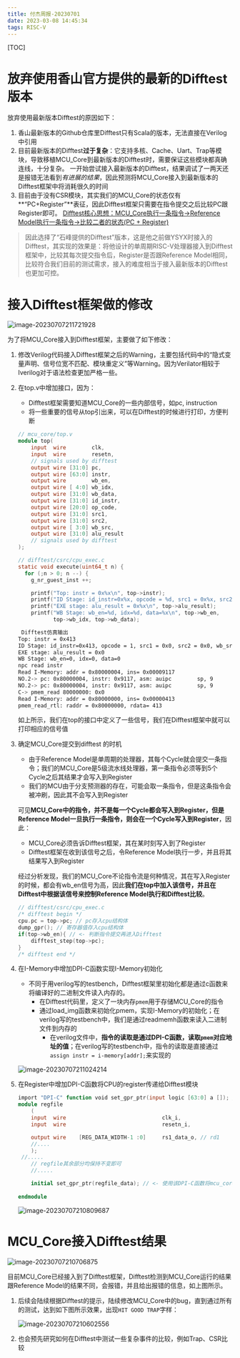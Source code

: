 ```yaml
---
title: 付杰周报-20230701
date: 2023-03-08 14:45:34
tags: RISC-V
---
```


[TOC]

<!--more-->

# 放弃使用香山官方提供的最新的Difftest版本

放弃使用最新版本Difftest的原因如下：

1. 香山最新版本的Github仓库里Difftest只有Scala的版本，无法直接在Verilog中引用
2. 目前最新版本的Difftest**过于复杂**：它支持多核、Cache、Uart、Trap等模块，导致移植MCU_Core到最新版本的Difftest时，需要保证这些模块都真确连线，十分复杂。
   一开始尝试接入最新版本的Difftest，结果调试了一两天还是报错无法看到*有进展的结果*，因此预测将MCU_Core接入到最新版本的Difftest框架中将消耗很久的时间
3. 目前由于没有CSR模块，其实我们的MCU_Core的状态仅有**“PC+Register”**表征，因此Difftest框架只需要在指令提交之后比较PC跟Register即可。
   <u>Difftest核心思想：MCU_Core执行一条指令->Reference Model执行一条指令->比较二者的状态(PC + Register)</u>



> 因此选择了“石峰提供的Difftest”版本，这是他之前做YSYX时接入的Difftest，其实现的效果是：将他设计的单周期RISC-V处理器接入到Difftest框架中，比较其每次提交指令后，Register是否跟Reference Model相同，比较符合我们目前的测试需求，接入的难度相当于接入最新版本的Difftest也更加可控。

# 接入Difftest框架做的修改

![image-20230707211721928](../../../../../../Pictures/typora/image-20230707211721928.png)

为了将MCU_Core接入到Difftest框架，主要做了如下修改：

1. 修改Verilog代码接入Difftest框架之后的Warning，主要包括代码中的“隐式变量声明、信号位宽不匹配、模块重定义”等Warning。因为Verilator相较于Iverilog对于语法检查更加严格一些。

2. 在top.v中增加接口，因为：

   - Difftest框架需要知道MCU_Core的一些内部信号，如pc, instruction
   - 将一些重要的信号从top引出来，可以在Difftest的时候进行打印，方便判断

   ```verilog
   // mcu_core/top.v
   module top(
       input  wire        clk,
       input  wire        resetn,
       // signals used by difftest
       output wire [31:0] pc,
       output wire [63:0] instr,
       output wire        wb_en,
       output wire [ 4:0] wb_idx,
       output wire [31:0] wb_data,
       output wire [31:0] id_instr,
       output wire [20:0] op_code,
       output wire [31:0] src1,
       output wire [31:0] src2,
       output wire [ 3:0] wb_src,
       output wire [31:0] alu_result
       // signals used by difftest
   );
   ```

   ```c
   // difftest/csrc/cpu_exec.c
   static void execute(uint64_t n) {
     for (;n > 0; n --) {
       g_nr_guest_inst ++;
   
       printf("Top: instr = 0x%x\n", top->instr);
       printf("ID Stage: id_instr=0x%x, opcode = %d, src1 = 0x%x, src2 = 0x%x, wb_src= %d\n", top->id_instr, top->op_code, top->src1, top->src2, top->wb_src);
       printf("EXE stage: alu_result = 0x%x\n", top->alu_result);
       printf("WB Stage: wb_en=%d, idx=%d, data=%x\n", top->wb_en, 
              top->wb_idx, top->wb_data);
   
   ```

   ```bash
    Difftest仿真输出
   Top: instr = 0x413
   ID Stage: id_instr=0x413, opcode = 1, src1 = 0x0, src2 = 0x0, wb_src= 1
   EXE stage: alu_result = 0x0
   WB Stage: wb_en=0, idx=0, data=0
   npc read instr
   Read I-Memory: addr = 0x80000004, ins= 0x00009117
   NO.2-> pc: 0x80000004, instr: 0x9117, asm: auipc        sp, 9
   NO.2-> pc: 0x80000004, instr: 0x9117, asm: auipc        sp, 9
   C-> pmem_read 80000000: 0x0
   Read I-Memory: addr = 0x80000000, ins= 0x00000413
   pmem_read_rtl: raddr = 0x80000000, rdata= 413
   ```

   如上所示，我们在top的接口中定义了一些信号，我们在Difftest框架中就可以打印相应的信号值

3. 确定MCU_Core提交到difftest 的时机

   - 由于Reference Model是单周期的处理器，其每个Cycle就会提交一条指令；我们的MCU_Core是5级流水线处理器，第一条指令必须等到5个Cycle之后其结果才会写入到Register
   - 我们的MCU由于分支预测器的存在，可能会取一条指令，但是这条指令会被冲刷，因此其不会写入到Register

   可见**MCU_Core中的指令，并不是每一个Cycle都会写入到Register，但是Reference Model一旦执行一条指令，则会在一个Cycle写入到Register**，因此：

   - MCU_Core必须告诉Difftest框架，其在某时刻写入到了Register
   - Difftest框架在收到该信号之后，令Reference Model执行一步，并且将其结果写入到Register

   经过分析发现，我们的MCU_Core不论指令流是何种情况，其在写入Register的时候，都会有wb_en信号为高，因此**我们在top中加入该信号，并且在Difftest中根据该信号来控制Reference Model执行和Difftest比较**。

   ```c
   // difftest/csrc/cpu_exec.c   
   /* difftest begin */
   cpu.pc = top->pc; // pc存入cpu结构体
   dump_gpr(); // 寄存器值存入cpu结构体
   if(top->wb_en){ // <- 判断指令提交再进入Difftest
       difftest_step(top->pc);
   }
   /* difftest end */
   ```

4. 在I-Memory中增加DPI-C函数实现I-Memory初始化

   - 不同于用verilog写的testbench，Difftest框架里初始化都是通过c函数来将编译好的二进制文件读入内存的。
     - 在Difftest代码里，定义了一块内存`pmem`用于存储MCU_Core的指令
     - 通过load_img函数来初始化pmem，实现I-Memory的初始化；在verilog写的testbench中，我们是通过readmemh函数来读入二进制文件到内存的
       - 在verilog文件中，**指令的读取是通过DPI-C函数，读取`pmem`对应地址的值**；在verilog写的testbench中，指令的读取是直接通过`assign instr = i-memory[addr];`来实现的

   ![image-20230707211024214](https://s2.loli.net/2023/07/07/adIbS1DR5uxBA4r.png)

5. 在Register中增加DPI-C函数将CPU的register传递给Difftest模块

   ```verilog
   import "DPI-C" function void set_gpr_ptr(input logic [63:0] a []); // add DPI-C function
   module regfile 
       (
       input  wire                              clk_i,
       input  wire                              resetn_i,
   
       output wire    [REG_DATA_WIDTH-1 :0]     rs1_data_o, // rd1
       //....
       );
   	//.....
       // regfile其余部分均保持不变即可
       //.....
   
       initial set_gpr_ptr(regfile_data); // <- 使用该DPI-C函数将mcu_core的register状态传递给Difftest模块
       
   endmodule
   ```

   ![image-20230707210809687](https://s2.loli.net/2023/07/07/hjYRv8Ps32GOZTV.png)

   

# MCU_Core接入Difftest结果

![image-20230707210706875](https://s2.loli.net/2023/07/07/QD8nlf1BTNMxYGo.png)

目前MCU_Core已经接入到了Difftest框架，Difftest检测到MCU_Core运行的结果跟Reference Model的结果不同，会报错，并且给出报错的信息，如上图所示。

1. 后续会陆续根据Difftest的提示，陆续修改MCU_Core中的bug，直到通过所有的测试，达到如下图所示效果，出现`HIT GOOD TRAP`字样：

   ![image-20230707210602556](https://s2.loli.net/2023/07/07/nmXbVy69HxjOtwJ.png)

2. 也会预先研究如何在Difftest中测试一些复杂事件的比较，例如Trap、CSR比较

